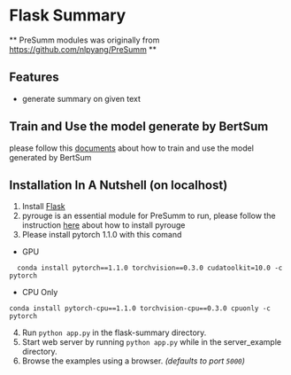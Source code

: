 # Flask Summary

** PreSumm modules was originally from https://github.com/nlpyang/PreSumm **

Features
--------
 * generate summary on given text

 Train and Use the model generate by BertSum
 -------------------------------------------
 please follow this [documents](https://github.com/Quan25/flask-summary/blob/master/guides.pdf) about how to train and use the model generated by BertSum

Installation In A Nutshell (on localhost)
--------------------------
 1. Install [Flask](https://flask.palletsprojects.com/en/1.1.x/installation/#installation)
 2. pyrouge is an essential module for PreSumm to run, please follow the instruction [here](https://github.com/bheinzerling/pyrouge) about how to install pyrouge
 3. Please install pytorch 1.1.0 with this comand
 - GPU
```
  conda install pytorch==1.1.0 torchvision==0.3.0 cudatoolkit=10.0 -c pytorch
```
 - CPU Only
```
conda install pytorch-cpu==1.1.0 torchvision-cpu==0.3.0 cpuonly -c pytorch
```
 4. Run `python app.py` in the flask-summary directory.
 5. Start web server by running `python app.py` while in the server_example directory.
 6. Browse the examples using a browser. *(defaults to port `5000`)*
